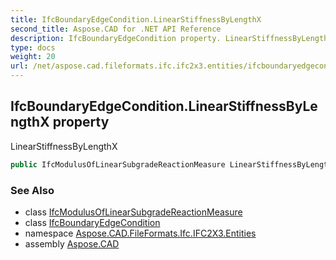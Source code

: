 ```yaml
---
title: IfcBoundaryEdgeCondition.LinearStiffnessByLengthX
second_title: Aspose.CAD for .NET API Reference
description: IfcBoundaryEdgeCondition property. LinearStiffnessByLengthX
type: docs
weight: 20
url: /net/aspose.cad.fileformats.ifc.ifc2x3.entities/ifcboundaryedgecondition/linearstiffnessbylengthx/
---
```

## IfcBoundaryEdgeCondition.LinearStiffnessByLengthX property

LinearStiffnessByLengthX

```csharp
public IfcModulusOfLinearSubgradeReactionMeasure LinearStiffnessByLengthX { get; set; }
```

### See Also

* class [IfcModulusOfLinearSubgradeReactionMeasure](../../../aspose.cad.fileformats.ifc.ifc2x3.types/ifcmodulusoflinearsubgradereactionmeasure/)
* class [IfcBoundaryEdgeCondition](../)
* namespace [Aspose.CAD.FileFormats.Ifc.IFC2X3.Entities](../../ifcboundaryedgecondition/)
* assembly [Aspose.CAD](../../../)


